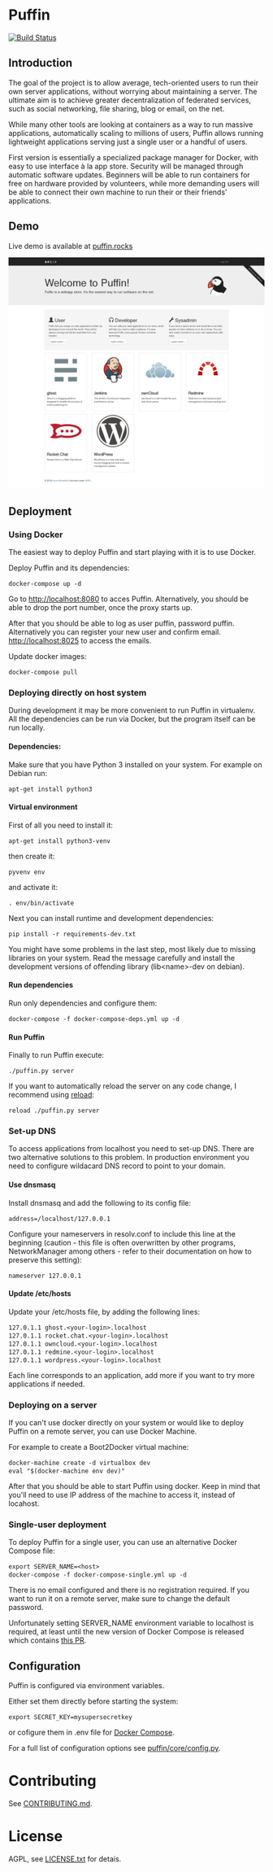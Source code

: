 # Puffin
[![Build Status](https://travis-ci.org/loomchild/puffin.svg?branch=master)](https://travis-ci.org/loomchild/puffin)

## Introduction

The goal of the project is to allow average, tech-oriented users to run their own server applications, without worrying about maintaining a server. The ultimate aim is to achieve greater decentralization of federated services, such as social networking, file sharing, blog or email, on the net.

While many other tools are looking at containers as a way to run massive applications, automatically scaling to millions of users, Puffin allows running lightweight applications serving just a single user or a handful of users.

First version is essentially a specialized package manager for Docker, with easy to use interface à la app store. Security will be managed through automatic software updates. Beginners will be able to run containers for free on hardware provided by volunteers, while more demanding users will be able to connect their own machine to run their or their friends' applications.

## Demo

Live demo is available at [puffin.rocks](http://puffin.rocks)

![Puffin Front Page](/doc/screenshot.png?raw=true)

## Deployment

### Using Docker 

The easiest way to deploy Puffin and start playing with it is to use Docker.

Deploy Puffin and its dependencies:

	docker-compose up -d

Go to [http://localhost:8080](http://localhost:8080) to acces Puffin.
Alternatively, you should be able to drop the port number, 
once the proxy starts up. 

After that you should be able to log as user puffin, password puffin.
Alternatively you can register your new user and confirm email.
[http://localhost:8025](http://localhost:8025) to access the emails. 

Update docker images:

	docker-compose pull

### Deploying directly on host system

During development it may be more convenient to run Puffin in virtualenv. 
All the dependencies can be run via Docker, but the program itself can be run locally.

#### Dependencies:

Make sure that you have Python 3 installed on your system. For example on Debian run:

    apt-get install python3

#### Virtual environment

First of all you need to install it:

    apt-get install python3-venv

then create it:

    pyvenv env

and activate it:
    
    . env/bin/activate

Next you can install runtime and development dependencies:
    
    pip install -r requirements-dev.txt

You might have some problems in the last step, most likely due to missing libraries on your system. 
Read the message carefully and install the development versions of offending library (lib&lt;name&gt;-dev on debian).

#### Run dependencies

Run only dependencies and configure them:

    docker-compose -f docker-compose-deps.yml up -d

#### Run Puffin

Finally to run Puffin execute:

    ./puffin.py server

If you want to automatically reload the server on any code change, I recommend using [reload](https://github.com/loomchild/reload):

    reload ./puffin.py server

### Set-up DNS

To access applications from localhost you need to set-up DNS. There are two alternative solutions to this problem.
In production environment you need to configure wildacard DNS record to point to your domain.

#### Use dnsmasq

Install dnsmasq and add the following to its config file: 
    
    address=/localhost/127.0.0.1

Configure your nameservers in resolv.conf to include this line at the beginning 
(caution - this file is often overwritten by other programs, NetworkManager among others - 
refer to their documentation on how to preserve this setting):

    nameserver 127.0.0.1

#### Update /etc/hosts

Update your /etc/hosts file, by adding the following lines:

    127.0.1.1 ghost.<your-login>.localhost
    127.0.1.1 rocket.chat.<your-login>.localhost
    127.0.1.1 owncloud.<your-login>.localhost
    127.0.1.1 redmine.<your-login>.localhost
    127.0.1.1 wordpress.<your-login>.localhost

Each line corresponds to an application, add more if you want to try more applications if needed. 

### Deploying on a server

If you can't use docker directly on your system or would like to deploy 
Puffin on a remote server, you can use Docker Machine.

For example to create a Boot2Docker virtual machine:

	docker-machine create -d virtualbox dev
	eval "$(docker-machine env dev)"

After that you should be able to start Puffin using docker. 
Keep in mind that you'll need to use IP address of the machine to access it, 
instead of locahost.

### Single-user deployment

To deploy Puffin for a single user, you can use an alternative 
Docker Compose file:

    export SERVER_NAME=<host>
    docker-compose -f docker-compose-single.yml up -d

There is no email configured and there is no registration required. 
If you want to run it on a remote server, make sure to change the default
password.

Unfortunately setting SERVER_NAME environment variable to localhost is 
required, at least until the new version of Docker Compose is released 
which contains [this PR](https://github.com/docker/compose/pull/2734).

## Configuration

Puffin is configured via environment variables. 

Either set them directly before starting the system:

    export SECRET_KEY=mysupersecretkey

or cofigure them in .env file for [Docker Compose](http://docs.docker.com/compose/compose-file/#env-file).

For a full list of configuration options see [puffin/core/config.py](puffin/core/config.py).

# Contributing

See [CONTRIBUTING.md](CONTRIBUTING.md).

# License

AGPL, see [LICENSE.txt](LICENSE.txt) for detais.
